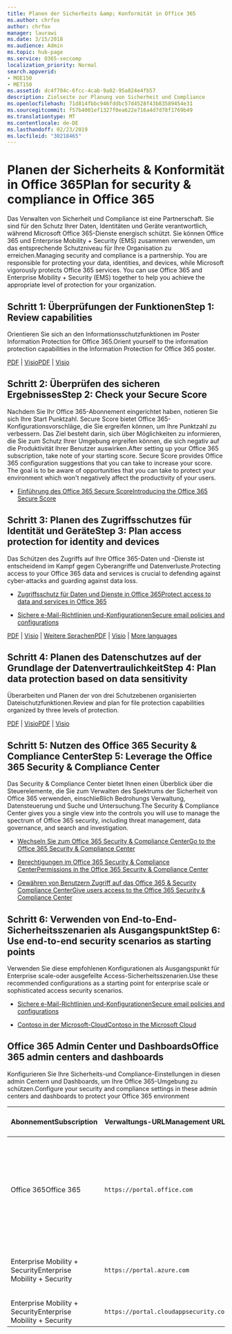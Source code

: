 ```yaml
---
title: Planen der Sicherheits &amp; Konformität in Office 365
ms.author: chrfox
author: chrfox
manager: laurawi
ms.date: 3/15/2018
ms.audience: Admin
ms.topic: hub-page
ms.service: O365-seccomp
localization_priority: Normal
search.appverid:
- MOE150
- MET150
ms.assetid: dc4f704c-6fcc-4cab-9a02-95a824e4fb57
description: Zielseite zur Planung von Sicherheit und Compliance
ms.openlocfilehash: 71d814fbbc946fddbc57d4528f43b83589454e31
ms.sourcegitcommit: f57b4001ef1327f0ea622e716a4d7d78f1769b49
ms.translationtype: MT
ms.contentlocale: de-DE
ms.lasthandoff: 02/23/2019
ms.locfileid: "30218465"
---
```

# <a name="plan-for-security-amp-compliance-in-office-365"></a><span data-ttu-id="36084-103">Planen der Sicherheits &amp; Konformität in Office 365</span><span class="sxs-lookup"><span data-stu-id="36084-103">Plan for security &amp; compliance in Office 365</span></span>

<span data-ttu-id="36084-p101">Das Verwalten von Sicherheit und Compliance ist eine Partnerschaft. Sie sind für den Schutz Ihrer Daten, Identitäten und Geräte verantwortlich, während Microsoft Office 365-Dienste energisch schützt. Sie können Office 365 und Enterprise Mobility + Security (EMS) zusammen verwenden, um das entsprechende Schutzniveau für Ihre Organisation zu erreichen.</span><span class="sxs-lookup"><span data-stu-id="36084-p101">Managing security and compliance is a partnership. You are responsible for protecting your data, identities, and devices, while Microsoft vigorously protects Office 365 services. You can use Office 365 and Enterprise Mobility + Security (EMS) together to help you achieve the appropriate level of protection for your organization.</span></span>
  
## <a name="step-1-review-capabilities"></a><span data-ttu-id="36084-107">Schritt 1: Überprüfungen der Funktionen</span><span class="sxs-lookup"><span data-stu-id="36084-107">Step 1: Review capabilities</span></span>

<span data-ttu-id="36084-108">Orientieren Sie sich an den Informationsschutzfunktionen im Poster Information Protection for Office 365.</span><span class="sxs-lookup"><span data-stu-id="36084-108">Orient yourself to the information protection capabilities in the Information Protection for Office 365 poster.</span></span> 
  
<span data-ttu-id="36084-109">[PDF](https://download.microsoft.com/download/2/3/D/23D91386-8349-4F7A-9470-FD5AED861F16/MSFT_cloud_architecture_informationprotection.pdf) | [Visio](https://download.microsoft.com/download/2/3/D/23D91386-8349-4F7A-9470-FD5AED861F16/MSFT_cloud_architecture_informationprotection.vsd)</span><span class="sxs-lookup"><span data-stu-id="36084-109">[PDF](https://download.microsoft.com/download/2/3/D/23D91386-8349-4F7A-9470-FD5AED861F16/MSFT_cloud_architecture_informationprotection.pdf) | [Visio](https://download.microsoft.com/download/2/3/D/23D91386-8349-4F7A-9470-FD5AED861F16/MSFT_cloud_architecture_informationprotection.vsd)</span></span>
  
## <a name="step-2-check-your-secure-score"></a><span data-ttu-id="36084-110">Schritt 2: Überprüfen des sicheren Ergebnisses</span><span class="sxs-lookup"><span data-stu-id="36084-110">Step 2: Check your Secure Score</span></span>

<span data-ttu-id="36084-p102">Nachdem Sie Ihr Office 365-Abonnement eingerichtet haben, notieren Sie sich Ihre Start Punktzahl. Secure Score bietet Office 365-Konfigurationsvorschläge, die Sie ergreifen können, um Ihre Punktzahl zu verbessern. Das Ziel besteht darin, sich über Möglichkeiten zu informieren, die Sie zum Schutz Ihrer Umgebung ergreifen können, die sich negativ auf die Produktivität Ihrer Benutzer auswirken.</span><span class="sxs-lookup"><span data-stu-id="36084-p102">After setting up your Office 365 subscription, take note of your starting score. Secure Score provides Office 365 configuration suggestions that you can take to increase your score. The goal is to be aware of opportunities that you can take to protect your environment which won't negatively affect the productivity of your users.</span></span>
  
- [<span data-ttu-id="36084-114">Einführung des Office 365 Secure Score</span><span class="sxs-lookup"><span data-stu-id="36084-114">Introducing the Office 365 Secure Score</span></span>](office-365-secure-score.md)
    
## <a name="step-3-plan-access-protection-for-identity-and-devices"></a><span data-ttu-id="36084-115">Schritt 3: Planen des Zugriffsschutzes für Identität und Geräte</span><span class="sxs-lookup"><span data-stu-id="36084-115">Step 3: Plan access protection for identity and devices</span></span>

<span data-ttu-id="36084-116">Das Schützen des Zugriffs auf Ihre Office 365-Daten und -Dienste ist entscheidend im Kampf gegen Cyberangriffe und Datenverluste.</span><span class="sxs-lookup"><span data-stu-id="36084-116">Protecting access to your Office 365 data and services is crucial to defending against cyber-attacks and guarding against data loss.</span></span>
  
- [<span data-ttu-id="36084-117">Zugriffsschutz für Daten und Dienste in Office 365</span><span class="sxs-lookup"><span data-stu-id="36084-117">Protect access to data and services in Office 365</span></span>](protect-access-to-data-and-services.md)
    
- [<span data-ttu-id="36084-118">Sichere e-Mail-Richtlinien und-Konfigurationen</span><span class="sxs-lookup"><span data-stu-id="36084-118">Secure email policies and configurations</span></span>](https://docs.microsoft.com/microsoft-365/enterprise/secure-email-recommended-policies)
    
<span data-ttu-id="36084-119">[PDF](https://go.microsoft.com/fwlink/p/?linkid=841656) | [Visio](https://go.microsoft.com/fwlink/p/?linkid=841657) | [Weitere Sprachen](https://www.microsoft.com/download/details.aspx?id=55032)</span><span class="sxs-lookup"><span data-stu-id="36084-119">[PDF](https://go.microsoft.com/fwlink/p/?linkid=841656) | [Visio](https://go.microsoft.com/fwlink/p/?linkid=841657) | [More languages](https://www.microsoft.com/download/details.aspx?id=55032)</span></span>
  
## <a name="step-4-plan-data-protection-based-on-data-sensitivity"></a><span data-ttu-id="36084-120">Schritt 4: Planen des Datenschutzes auf der Grundlage der Datenvertraulichkeit</span><span class="sxs-lookup"><span data-stu-id="36084-120">Step 4: Plan data protection based on data sensitivity</span></span>

<span data-ttu-id="36084-121">Überarbeiten und Planen der von drei Schutzebenen organisierten Dateischutzfunktionen.</span><span class="sxs-lookup"><span data-stu-id="36084-121">Review and plan for file protection capabilities organized by three levels of protection.</span></span>
  
<span data-ttu-id="36084-122">[PDF](http://download.microsoft.com/download/7/8/9/789645A5-BD10-4541-BC33-F8D1EFF5E911/MSFT_cloud_architecture_O365%20file%20protection.pdf) | [Visio](http://download.microsoft.com/download/7/8/9/789645A5-BD10-4541-BC33-F8D1EFF5E911/MSFT_cloud_architecture_O365%20file%20protection.vsdx)</span><span class="sxs-lookup"><span data-stu-id="36084-122">[PDF](http://download.microsoft.com/download/7/8/9/789645A5-BD10-4541-BC33-F8D1EFF5E911/MSFT_cloud_architecture_O365%20file%20protection.pdf) | [Visio](http://download.microsoft.com/download/7/8/9/789645A5-BD10-4541-BC33-F8D1EFF5E911/MSFT_cloud_architecture_O365%20file%20protection.vsdx)</span></span>
  
## <a name="step-5-leverage-the-office-365-security-amp-compliance-center"></a><span data-ttu-id="36084-123">Schritt 5: Nutzen des Office 365 Security &amp; Compliance Center</span><span class="sxs-lookup"><span data-stu-id="36084-123">Step 5: Leverage the Office 365 Security &amp; Compliance Center</span></span>

<span data-ttu-id="36084-124">Das Security &amp; Compliance Center bietet Ihnen einen Überblick über die Steuerelemente, die Sie zum Verwalten des Spektrums der Sicherheit von Office 365 verwenden, einschließlich Bedrohungs Verwaltung, Datensteuerung und Suche und Untersuchung.</span><span class="sxs-lookup"><span data-stu-id="36084-124">The Security &amp; Compliance Center gives you a single view into the controls you will use to manage the spectrum of Office 365 security, including threat management, data governance, and search and investigation.</span></span> 
  
- [<span data-ttu-id="36084-125">Wechseln Sie zum Office 365 Security &amp; Compliance Center</span><span class="sxs-lookup"><span data-stu-id="36084-125">Go to the Office 365 Security &amp; Compliance Center</span></span>](go-to-the-securitycompliance-center.md)
    
- [<span data-ttu-id="36084-126">Berechtigungen im Office 365 Security &amp; Compliance Center</span><span class="sxs-lookup"><span data-stu-id="36084-126">Permissions in the Office 365 Security &amp; Compliance Center</span></span>](permissions-in-the-security-and-compliance-center.md)
    
- [<span data-ttu-id="36084-127">Gewähren von Benutzern Zugriff auf das Office 365 &amp; Security Compliance Center</span><span class="sxs-lookup"><span data-stu-id="36084-127">Give users access to the Office 365 Security &amp; Compliance Center</span></span>](grant-access-to-the-security-and-compliance-center.md)
    
## <a name="step-6-use-end-to-end-security-scenarios-as-starting-points"></a><span data-ttu-id="36084-128">Schritt 6: Verwenden von End-to-End-Sicherheitsszenarien als Ausgangspunkt</span><span class="sxs-lookup"><span data-stu-id="36084-128">Step 6: Use end-to-end security scenarios as starting points</span></span>

<span data-ttu-id="36084-129">Verwenden Sie diese empfohlenen Konfigurationen als Ausgangspunkt für Enterprise scale-oder ausgefeilte Access-Sicherheitsszenarien.</span><span class="sxs-lookup"><span data-stu-id="36084-129">Use these recommended configurations as a starting point for enterprise scale or sophisticated access security scenarios.</span></span>
  
- [<span data-ttu-id="36084-130">Sichere e-Mail-Richtlinien und-Konfigurationen</span><span class="sxs-lookup"><span data-stu-id="36084-130">Secure email policies and configurations</span></span>](https://docs.microsoft.com/microsoft-365/enterprise/secure-email-recommended-policies)
    
- [<span data-ttu-id="36084-131">Contoso in der Microsoft-Cloud</span><span class="sxs-lookup"><span data-stu-id="36084-131">Contoso in the Microsoft Cloud</span></span>](http://aka.ms/cloudarchcontoso)
    
## <a name="office-365-admin-centers-and-dashboards"></a><span data-ttu-id="36084-132">Office 365 Admin Center und Dashboards</span><span class="sxs-lookup"><span data-stu-id="36084-132">Office 365 admin centers and dashboards</span></span>

<span data-ttu-id="36084-133">Konfigurieren Sie Ihre Sicherheits-und Compliance-Einstellungen in diesen admin Centern und Dashboards, um Ihre Office 365-Umgebung zu schützen.</span><span class="sxs-lookup"><span data-stu-id="36084-133">Configure your security and compliance settings in these admin centers and dashboards to protect your Office 365 environment</span></span>
  
|<span data-ttu-id="36084-134">**Abonnement**</span><span class="sxs-lookup"><span data-stu-id="36084-134">**Subscription**</span></span>|<span data-ttu-id="36084-135">**Verwaltungs-URL**</span><span class="sxs-lookup"><span data-stu-id="36084-135">**Management URL**</span></span>|<span data-ttu-id="36084-136">**Dashboards und Admin Center**</span><span class="sxs-lookup"><span data-stu-id="36084-136">**Dashboards and admin centers**</span></span>|
|:-----|:-----|:-----|
|<span data-ttu-id="36084-137">Office 365</span><span class="sxs-lookup"><span data-stu-id="36084-137">Office 365</span></span>  <br/> |`https://portal.office.com`  <br/> | <span data-ttu-id="36084-138">Office 365 Admin Center</span><span class="sxs-lookup"><span data-stu-id="36084-138">Office 365 admin center</span></span>  <br/>  <span data-ttu-id="36084-139">Security &amp; Compliance Center</span><span class="sxs-lookup"><span data-stu-id="36084-139">Security &amp; Compliance Center</span></span>  <br/>  <span data-ttu-id="36084-140">Exchange Admin Center</span><span class="sxs-lookup"><span data-stu-id="36084-140">Exchange admin center</span></span>  <br/>  <span data-ttu-id="36084-141">SharePoint Admin Center und OneDrive for Business Admin Center</span><span class="sxs-lookup"><span data-stu-id="36084-141">SharePoint admin center and OneDrive for Business admin center</span></span>  <br/> |
|<span data-ttu-id="36084-142">Enterprise Mobility + Security</span><span class="sxs-lookup"><span data-stu-id="36084-142">Enterprise Mobility + Security</span></span>  <br/> |`https://portal.azure.com`  <br/> | <span data-ttu-id="36084-143">Azure Active Directory</span><span class="sxs-lookup"><span data-stu-id="36084-143">Azure Active Directory</span></span>  <br/>  <span data-ttu-id="36084-144">Microsoft Mobile-Anwendungsverwaltung</span><span class="sxs-lookup"><span data-stu-id="36084-144">Microsoft Mobile Application Management</span></span>  <br/>  <span data-ttu-id="36084-145">Microsoft Intune</span><span class="sxs-lookup"><span data-stu-id="36084-145">Microsoft Intune</span></span>  <br/> |
|<span data-ttu-id="36084-146">Enterprise Mobility + Security</span><span class="sxs-lookup"><span data-stu-id="36084-146">Enterprise Mobility + Security</span></span>  <br/> |`https://portal.cloudappsecurity.com`  <br/> | <span data-ttu-id="36084-147">Cloud-App-Sicherheit</span><span class="sxs-lookup"><span data-stu-id="36084-147">Cloud App Security</span></span>  <br/> |
   

